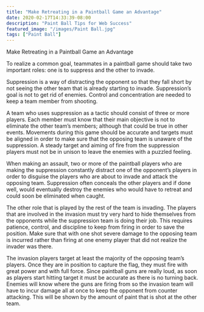 ```yaml
---
title: "Make Retreating in a Paintball Game an Advantage"
date: 2020-02-17T14:33:39-08:00
description: "Paint Ball Tips for Web Success"
featured_image: "/images/Paint Ball.jpg"
tags: ["Paint Ball"]
---
```


Make Retreating in a Paintball Game an Advantage

To realize a common goal, teammates in a paintball game should take two important roles: one is to suppress and the other to invade.

Suppression is a way of distracting the opponent so that they fall short by not seeing the other team that is already starting to invade.  Suppression’s goal is not to get rid of enemies.  Control and concentration are needed to keep a team member from shooting. 

A team who uses suppression as a tactic should consist of three or more players.  Each member must know that their main objective is not to eliminate the other team’s members; although that could be true in other events.  Movements during this game should be accurate and targets must be aligned in order to make sure that the opposing team is unaware of the suppression.  A steady target and aiming of fire from the suppression players must not be in unison to leave the enemies with a puzzled feeling.

When making an assault, two or more of the paintball players who are making the suppression constantly distract one of the opponent’s players in order to disguise the players who are about to invade and attack the opposing team.  Suppression often conceals the other players and if done well, would eventually destroy the enemies who would have to retreat and could soon be eliminated when caught.

The other role that is played by the rest of the team is invading.  The players that are involved in the invasion must try very hard to hide themselves from the opponents while the suppression team is doing their job.  This requires patience, control, and discipline to keep from firing in order to save the position.  Make sure that with one shot severe damage to the opposing team is incurred rather than firing at one enemy player that did not realize the invader was there.

The invasion players target at least the majority of the opposing team’s players.  Once they are in position to capture the flag, they must fire with great power and with full force.  Since paintball guns are really loud, as soon as players start hitting target it must be accurate as there is no turning back.  Enemies will know where the guns are firing from so the invasion team will have to incur damage all at once to keep the opponent from counter attacking.  This will be shown by the amount of paint that is shot at the other team.


